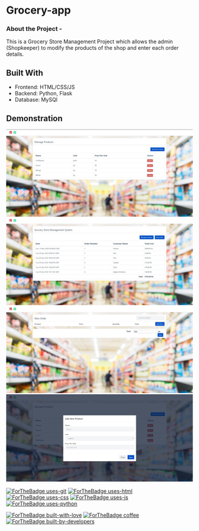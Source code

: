 # Grocery-app
### About the Project -
This is a Grocery Store Management Project which allows the admin (Shopkeeper) to modify the products of the shop and enter each order details.

## Built With

- Frontend: HTML/CSS/JS
- Backend: Python, Flask
- Database: MySQl


## Demonstration
![site1](https://github.com/raghav13901/Grocery-app/blob/main/screenshots/ga1.jpg) ![site2](https://github.com/raghav13901/Grocery-app/blob/main/screenshots/ga2.jpg) ![site3](https://github.com/raghav13901/Grocery-app/blob/main/screenshots/ga3.jpg) ![site4](https://github.com/raghav13901/Grocery-app/blob/main/screenshots/ga4.jpg)


[![ForTheBadge uses-git](http://ForTheBadge.com/images/badges/uses-git.svg)](https://github.com/Sparsh-Srivastava/Paper)
[![ForTheBadge uses-html](http://ForTheBadge.com/images/badges/uses-html.svg)](https://github.com/Sparsh-Srivastava/Paper)
[![ForTheBadge uses-css](http://ForTheBadge.com/images/badges/uses-css.svg)](https://github.com/Sparsh-Srivastava/Paper)
[![ForTheBadge uses-js](http://ForTheBadge.com/images/badges/uses-js.svg)](https://github.com/Sparsh-Srivastava/Paper)
[![ForTheBadge uses-python](https://forthebadge.com/images/badges/made-with-python.svg)](https://github.com/Sparsh-Srivastava/Paper)

[![ForTheBadge built-with-love](http://ForTheBadge.com/images/badges/built-with-love.svg)](https://github.com/Sparsh-Srivastava/Paper)
[![ForTheBadge coffee](https://forthebadge.com/images/badges/powered-by-coffee.svg)](https://github.com/Sparsh-Srivastava/Paper)
[![ForTheBadge built-by-developers](http://ForTheBadge.com/images/badges/built-by-developers.svg)](https://github.com/Sparsh-Srivastava/Paper)
